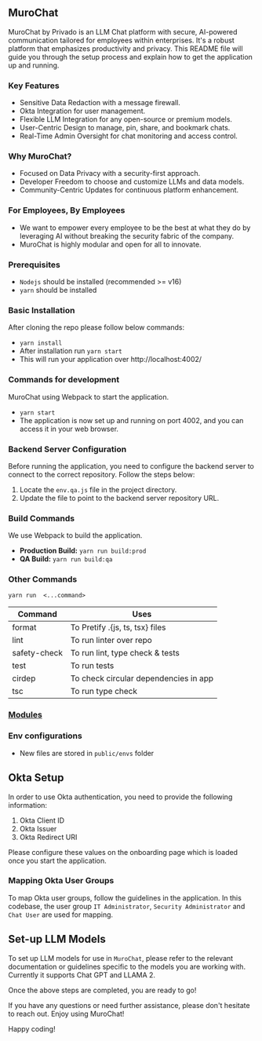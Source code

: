 ## MuroChat
MuroChat by Privado is an LLM Chat platform with secure, AI-powered communication tailored for employees within enterprises. It's a robust platform that emphasizes productivity and privacy. This README file will guide you through the setup process and explain how to get the application up and running.

### Key Features
- Sensitive Data Redaction with a message firewall.
- Okta Integration for user management.
- Flexible LLM Integration for any open-source or premium models.
- User-Centric Design to manage, pin, share, and bookmark chats.
- Real-Time Admin Oversight for chat monitoring and access control.

### Why MuroChat?
- Focused on Data Privacy with a security-first approach.
- Developer Freedom to choose and customize LLMs and data models.
- Community-Centric Updates for continuous platform enhancement.

### For Employees, By Employees 
- We want to empower every employee to be the best at what they do by leveraging AI without breaking the security fabric of the company. 
- MuroChat is highly modular and open for all to innovate.


### Prerequisites
- `Nodejs` should be installed (recommended >= v16)
- `yarn` should be installed

### Basic Installation
After cloning the repo please follow below commands:
- `yarn install`
- After installation run `yarn start`
- This will run your application over http://localhost:4002/

### Commands for development
MuroChat using Webpack to start the application.
- `yarn start`
- The application is now set up and running on port 4002, and you can access it in your web browser.

### Backend Server Configuration

Before running the application, you need to configure the backend server to connect to the correct repository. Follow the steps below:

1. Locate the `env.qa.js` file in the project directory.
2. Update the file to point to the backend server repository URL.

### Build Commands
We use Webpack to build the application.
- **Production Build:** `yarn run build:prod`
- **QA Build:** `yarn run build:qa`

### Other Commands

`yarn run  <...command>`

|Command     | Uses|
|------------|--------------|
|format      | To Pretify .{js, ts, tsx} files |
|lint        | To run linter over repo  |
|safety-check| To run lint, type check & tests |
|test        | To run tests |
|cirdep      | To check circular dependencies in app |
|tsc         | To run type check |



### [Modules](src/modules)


### Env configurations
- New files are stored in `public/envs` folder


## Okta Setup

In order to use Okta authentication, you need to provide the following information:

1. Okta Client ID
2. Okta Issuer
3. Okta Redirect URI

Please configure these values on the onboarding page which is loaded once you start the application.

### Mapping Okta User Groups

To map Okta user groups, follow the guidelines in the application. In this codebase, the user group `IT Administrator`, `Security Administrator` and `Chat User` are used for mapping.

## Set-up LLM Models

To set up LLM models for use in `MuroChat`, please refer to the relevant documentation or guidelines specific to the models you are working with. Currently it supports Chat GPT and LLAMA 2.

Once the above steps are completed, you are ready to go! 

If you have any questions or need further assistance, please don't hesitate to reach out. Enjoy using MuroChat!

Happy coding!